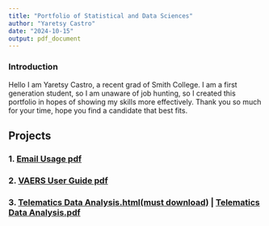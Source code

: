 ```yaml
---
title: "Portfolio of Statistical and Data Sciences"
author: "Yaretsy Castro"
date: "2024-10-15"
output: pdf_document
---
```


### Introduction

Hello I am Yaretsy Castro, a recent grad of Smith College. I am a first generation student, so I am unaware of job hunting, so I created this portfolio in hopes of showing my skills more effectively. Thank you so much for your time, hope you find a candidate that best fits.

## Projects

### 1. [Email Usage pdf](Projects/Mini-Project-1.pdf)

### 2. [VAERS User Guide pdf](Projects/final-project.pdf)

### 3. [Telematics Data Analysis.html(must download)](Projects/term_paper.html) | [Telematics Data Analysis.pdf](Projects/Telematics%20Data%20101.pdf)